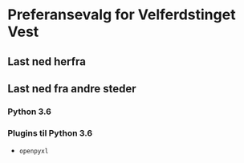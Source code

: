 # Preferansevalg for Velferdstinget Vest

## Last ned herfra

## Last ned fra andre steder
### Python 3.6
### Plugins til Python 3.6
* `openpyxl`
